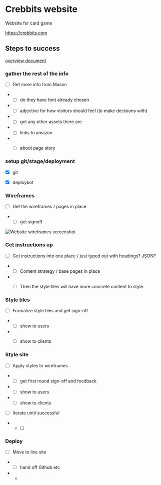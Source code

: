 # Crebbits website

Website for card game

https://crebbits.com



## Steps to success

[overview document](https://docs.google.com/document/d/1tsRgShKNG2x5C2Q6YHa4znHpZO9Ke1PIP306GmXavOw/edit#)


### gather the rest of the info

- [ ] Get more info from Mason
- - [ ] do they have font already chosen
- - [ ] adjective for how visitors should feel (to make decisions with)
- - [ ] get any other assets there are
- - [ ] links to amazon
- - [ ] about page story


### setup git/stage/deployment

- [x] git
- [x] deploybot


### Wireframes

- [ ] Get the wireframes / pages in place
- - [ ] get signoff

![Website wireframes screenshot](https://files.slack.com/files-pri/T032HKAK98B-F04375LSVK5/cleanshot_2022-09-20_at_14.12.40_2x.png)


### Get instructions up

- [ ] Get instructions into one place / just typed out with headings? JSON?
- - [ ] Content strategy / base pages in place
- - [ ] Then the style tiles will have more concrete content to style


### Style tiles

- [ ] Formalize style tiles and get sign-off
- - [ ] show to users
- - [ ] show to clients


### Style site

- [ ] Apply styles to wireframes
- - [ ] get first round sign-off and feedback
- - [ ] show to users
- - [ ] show to clients
- [ ] Iterate until successful
- - [ ]


### Deploy

- [ ] Move to live site
- - [ ] hand off Github etc
- - 
